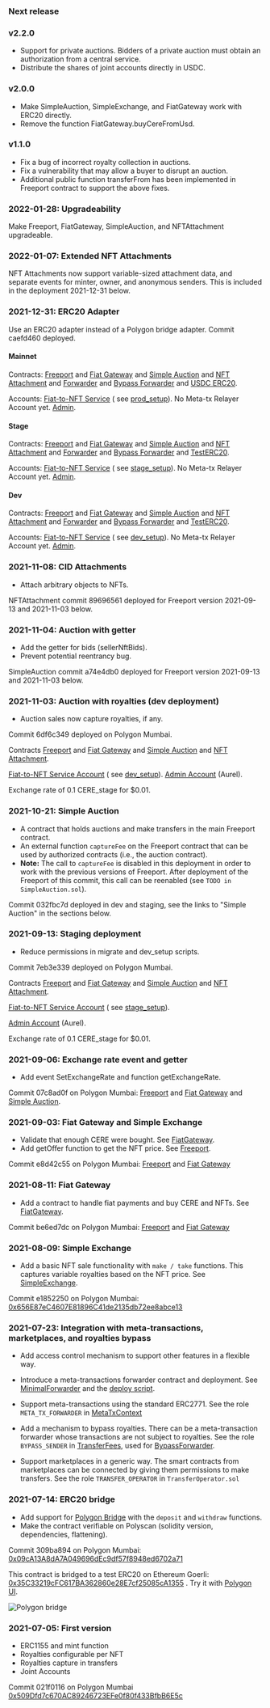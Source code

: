 ### Next release

### v2.2.0

- Support for private auctions. Bidders of a private auction must obtain an authorization from a central service.
- Distribute the shares of joint accounts directly in USDC.

### v2.0.0

- Make SimpleAuction, SimpleExchange, and FiatGateway work with ERC20 directly.
- Remove the function FiatGateway.buyCereFromUsd.

### v1.1.0

- Fix a bug of incorrect royalty collection in auctions.
- Fix a vulnerability that may allow a buyer to disrupt an auction.
- Additional public function transferFrom has been implemented in Freeport contract to support the above fixes.

### 2022-01-28: Upgradeability

Make Freeport, FiatGateway, SimpleAuction, and NFTAttachment upgradeable.

### 2022-01-07: Extended NFT Attachments

NFT Attachments now support variable-sized attachment data, and separate events for minter, owner, and anonymous senders. This is included in the deployment 2021-12-31 below.

### 2021-12-31: ERC20 Adapter

Use an ERC20 adapter instead of a Polygon bridge adapter.
Commit caefd460 deployed.

#### Mainnet

Contracts: [Freeport](https://polygonscan.com/address/0x521296be238B164b9A391b6F6175741826CB5F33) and
[Fiat Gateway](https://polygonscan.com/address/0xf6d782Cd0dC9976170242B94C8E653C7bA489634) and [Simple Auction](https://polygonscan.com/address/0x166996399a262d8F0976c2fa206E92F8BE77810F) and [NFT Attachment](https://polygonscan.com/address/0x5E376313fddBE3010F5d9fbC446C63d803590445) and [Forwarder](https://polygonscan.com/address/0x5e43bA1666B13C346E2ECdeD9dcDaaf02fbb0B22) and [Bypass Forwarder](https://polygonscan.com/address/0x1E77956B211cb4437317CF692141b292B1433f29) and [USDC ERC20](https://polygonscan.com/address/0x2791Bca1f2de4661ED88A30C99A7a9449Aa84174).

Accounts:
[Fiat-to-NFT Service](https://polygonscan.com/address/0x2352f1167F1c1c5273bB64a1FEEAf9dF49702A19) (
see [prod_setup](scripts/prod_setup.js)).
No Meta-tx Relayer Account yet.
[Admin](https://polygonscan.com/address/0x4d632f8513554d7647a326c1f4ca72caeff93e63).

#### Stage

Contracts: [Freeport](https://mumbai.polygonscan.com/address/0x8bD1D3a93C7FB1786fFE3d0610987C3879287698) and
[Fiat Gateway](https://mumbai.polygonscan.com/address/0x1C59A68ff017f14D1a8B80644F25F047b1CC58C5) and [Simple Auction](https://mumbai.polygonscan.com/address/0xCEfC0a243D56fa9A986D173f6289EcBBD336643B) and [NFT Attachment](https://mumbai.polygonscan.com/address/0x64fe48A0555b3b822E5DAC8347DFD1FDc9A2E91D) and [Forwarder](https://mumbai.polygonscan.com/address/0x03988B5eaf8EFC804320B860dBb7f281EdF92420) and [Bypass Forwarder](https://mumbai.polygonscan.com/address/0x7a770bf5a93a3a686FA2B40cA399462ceD10725D) and [TestERC20](https://mumbai.polygonscan.com/address/0x93E73E25F290f8A50281A801109f75CB4E8e3233).

Accounts:
[Fiat-to-NFT Service](https://mumbai.polygonscan.com/address/0x53B53189e668dC2ee3bA7A44Bb033E60F400d395) (
see [stage_setup](scripts/stage_setup.js)).
No Meta-tx Relayer Account yet.
[Admin](https://mumbai.polygonscan.com/address/0x63846e2D234e4F854F43423014430b4e131f697b).


#### Dev

Contracts: [Freeport](https://mumbai.polygonscan.com/address/0xC59Af7FbE4553e07aA668C1A13CAa78Cd4550579) and
[Fiat Gateway](https://mumbai.polygonscan.com/address/0xE8949692827C3034c6fF185a38c192ca3059f6e5) and [Simple Auction](https://mumbai.polygonscan.com/address/0x9E3c717d9fD5839131e567fCAf755c979bF78D08) and [NFT Attachment](https://mumbai.polygonscan.com/address/0x5d0a9933D779265B67429147184261eB7163370b) and [Forwarder](https://mumbai.polygonscan.com/address/0x2d7FCbBfe773c5E7C7fccbA8434386048267c16D) and [Bypass Forwarder](https://mumbai.polygonscan.com/address/0xF7544C67e382230B2732C8360BfAEeAE840C8b1e) and [TestERC20](https://mumbai.polygonscan.com/address/0x4e5a86E128f8Fb652169f6652e2Cd17aAe409e96).

Accounts:
[Fiat-to-NFT Service](https://mumbai.polygonscan.com/address/0xD2B94CBF0fFAA9bc07126ab53f980Cd95a5Ed243) (
see [dev_setup](scripts/dev_setup.js)).
No Meta-tx Relayer Account yet.
[Admin](https://mumbai.polygonscan.com/address/0x63846e2D234e4F854F43423014430b4e131f697b).


### 2021-11-08: CID Attachments

- Attach arbitrary objects to NFTs.

NFTAttachment commit 89696561 deployed for Freeport version 2021-09-13 and 2021-11-03 below.

### 2021-11-04: Auction with getter

- Add the getter for bids (sellerNftBids).
- Prevent potential reentrancy bug.

SimpleAuction commit a74e4db0 deployed for Freeport version 2021-09-13 and 2021-11-03 below.

### 2021-11-03: Auction with royalties (dev deployment)

- Auction sales now capture royalties, if any.

Commit 6df6c349 deployed on Polygon Mumbai.

Contracts [Freeport](https://mumbai.polygonscan.com/address/0xd1EdBAC660307c5B6d22E678FB5e22668C70Ad96) and
[Fiat Gateway](https://mumbai.polygonscan.com/address/0x1f8eC932B6ec39A0326b74E9648A158F88B24082) and [Simple Auction](https://mumbai.polygonscan.com/address/0xd7cd23C84F9109F57f13eF28319e8787628DD7ad) and [NFT Attachment](https://mumbai.polygonscan.com/address/0x270693f873287a39172856Ad8cfbCd79b040b287).

[Fiat-to-NFT Service Account](https://mumbai.polygonscan.com/address/0xD2B94CBF0fFAA9bc07126ab53f980Cd95a5Ed243) (
see [dev_setup](scripts/dev_setup.js)).
[Admin Account](https://mumbai.polygonscan.com/address/0x51c5590504251A5993Ba6A46246f87Fa0eaE5897) (Aurel).

Exchange rate of 0.1 CERE_stage for $0.01.

### 2021-10-21: Simple Auction

- A contract that holds auctions and make transfers in the main Freeport contract.
- An external function `captureFee` on the Freeport contract that can be used by authorized contracts (i.e., the auction contract).
- **Note:** The call to `captureFee` is disabled in this deployment in order to work with the previous versions of Freeport. After deployment of the Freeport of this commit, this call can be reenabled (see `TODO in SimpleAuction.sol`).

Commit 032fbc7d deployed in dev and staging, see the links to "Simple Auction" in the sections below.

### 2021-09-13: Staging deployment

- Reduce permissions in migrate and dev_setup scripts.

Commit 7eb3e339 deployed on Polygon Mumbai.

Contracts [Freeport](https://mumbai.polygonscan.com/address/0xAD56017BAD84Fa4Eab489314C1e158C6adaca598) and
[Fiat Gateway](https://mumbai.polygonscan.com/address/0x7B7e644c49D6C1e7C4af63eFB8cAD382a7b397fB) and [Simple Auction](https://mumbai.polygonscan.com/address/0x49a08A6d213649b50655979E222C8496ADac050c) and [NFT Attachment](https://mumbai.polygonscan.com/address/0x1282fdeC36aC4aaf025059D69077d4450703eeD0).

[Fiat-to-NFT Service Account](https://mumbai.polygonscan.com/address/0x53B53189e668dC2ee3bA7A44Bb033E60F400d395) (
see [stage_setup](scripts/stage_setup.js)).

[Admin Account](https://mumbai.polygonscan.com/address/0x51c5590504251A5993Ba6A46246f87Fa0eaE5897) (Aurel).

Exchange rate of 0.1 CERE_stage for $0.01.

### 2021-09-06: Exchange rate event and getter

- Add event SetExchangeRate and function getExchangeRate.

Commit 07c8ad0f on Polygon Mumbai:
[Freeport](https://mumbai.polygonscan.com/address/0xC7066eCAd7304Bed38E0b07aD8B9AD4dac92cb2B) and
[Fiat Gateway](https://mumbai.polygonscan.com/address/0xe4708fcCEA49b9305f48901bc2195664dC198097) and [Simple Auction](https://mumbai.polygonscan.com/address/0x9847941016d9d415e4d428FA74E5302555d01F45).

### 2021-09-03: Fiat Gateway and Simple Exchange

- Validate that enough CERE were bought. See [FiatGateway](docs/FiatGateway.md).
- Add getOffer function to get the NFT price. See [Freeport](contracts/Freeport.sol).

Commit e8d42c55 on Polygon Mumbai:
[Freeport](https://mumbai.polygonscan.com/address/0x411b7f7BB3B3137437A34fE2C7644d56c96EeA39) and
[Fiat Gateway](https://mumbai.polygonscan.com/address/0xBa51587d0a03dD07a4559823409843aFa49cdEd3)

### 2021-08-11: Fiat Gateway

- Add a contract to handle fiat payments and buy CERE and NFTs. See [FiatGateway](docs/FiatGateway.md).

Commit be6ed7dc on Polygon Mumbai:
[Freeport](https://mumbai.polygonscan.com/address/0x4F908981A3CFdd440f7a3d114b06b1695DA8373b) and
[Fiat Gateway](https://mumbai.polygonscan.com/address/0xf038C9F12884b4544497fE5857506D1B78E8aC41)

### 2021-08-09: Simple Exchange

- Add a basic NFT sale functionality with `make / take` functions. This captures variable royalties based on the NFT
  price. See [SimpleExchange](docs/freeportParts/SimpleExchange.md).

Commit e1852250 on Polygon
Mumbai: [0x656E87eC4607E81896C41de2135db72ee8abce13](https://mumbai.polygonscan.com/address/0x656E87eC4607E81896C41de2135db72ee8abce13)

### 2021-07-23: Integration with meta-transactions, marketplaces, and royalties bypass

- Add access control mechanism to support other features in a flexible way.

- Introduce a meta-transactions forwarder contract and deployment.
  See [MinimalForwarder](contracts/MinimalForwarder.sol)
  and the [deploy script](migrations/2_deploy_forwarder.js).

- Support meta-transactions using the standard ERC2771. See the role `META_TX_FORWARDER`
  in [MetaTxContext](contracts/freeportParts/MetaTxContext.sol)

- Add a mechanism to bypass royalties. There can be a meta-transaction forwarder whose transactions are not subject to
  royalties. See the role `BYPASS_SENDER` in [TransferFees](contracts/freeportParts/TransferFees.sol), used
  for [BypassForwarder](contracts/BypassForwarder.sol).

- Support marketplaces in a generic way. The smart contracts from marketplaces can be connected by giving them
  permissions to make transfers. See the role `TRANSFER_OPERATOR` in `TransferOperator.sol`

### 2021-07-14: ERC20 bridge

- Add support for
  [Polygon Bridge](https://docs.matic.network/docs/develop/ethereum-matic/pos/mapping-assets/#custom-child-token)
  with the `deposit` and `withdraw` functions.
- Make the contract verifiable on Polyscan (solidity version, dependencies, flattening).

Commit 309ba894 on Polygon Mumbai:
[0x09cA13A8dA7A049696dEc9df57f8948ed6702a71](https://mumbai.polygonscan.com/address/0x09cA13A8dA7A049696dEc9df57f8948ed6702a71)

This contract is bridged to a test ERC20 on Ethereum
Goerli: [0x35C33219cFC617BA362860e28E7cf25085cA1355](https://goerli.etherscan.io/address/0x35C33219cFC617BA362860e28E7cf25085cA1355)
. Try it with [Polygon UI](https://wallet.matic.today/bridge).

![Polygon bridge](https://user-images.githubusercontent.com/8718243/127128156-b1f9cfc1-e9cf-4a36-be4d-d4fe71f537be.png)

### 2021-07-05: First version

- ERC1155 and mint function
- Royalties configurable per NFT
- Royalties capture in transfers
- Joint Accounts

Commit 021f0116 on Polygon Mumbai
[0x509Dfd7c670AC89246723EFe0f80f433BfbB6E5c](https://mumbai.polygonscan.com/address/0x509Dfd7c670AC89246723EFe0f80f433BfbB6E5c)
